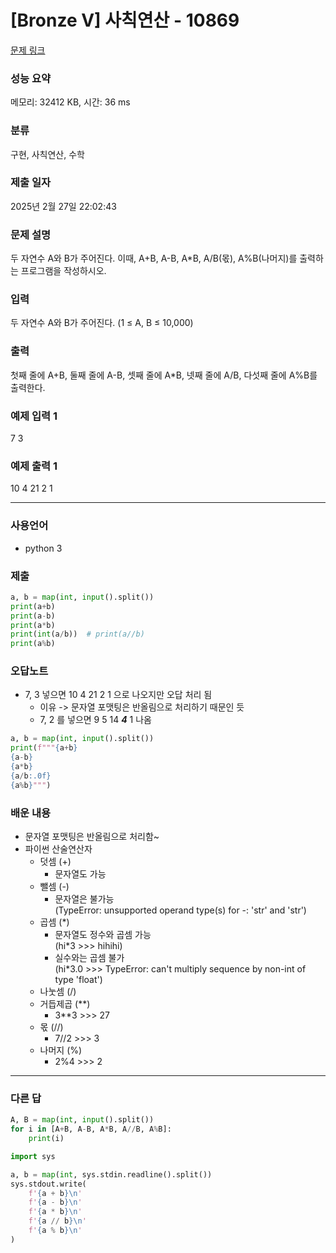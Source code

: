# [Bronze V] 사칙연산 - 10869 

[문제 링크](https://www.acmicpc.net/problem/10869) 

### 성능 요약

메모리: 32412 KB, 시간: 36 ms

### 분류

구현, 사칙연산, 수학

### 제출 일자

2025년 2월 27일 22:02:43

### 문제 설명

<p>두 자연수 A와 B가 주어진다. 이때, A+B, A-B, A*B, A/B(몫), A%B(나머지)를 출력하는 프로그램을 작성하시오. </p>

### 입력 

 <p>두 자연수 A와 B가 주어진다. (1 ≤ A, B ≤ 10,000)</p>

### 출력 

 <p>첫째 줄에 A+B, 둘째 줄에 A-B, 셋째 줄에 A*B, 넷째 줄에 A/B, 다섯째 줄에 A%B를 출력한다.</p>

### 예제 입력 1
7 3

### 예제 출력 1
10
4
21
2
1

---

### 사용언어
* python 3

### 제출
```python
a, b = map(int, input().split())
print(a+b)
print(a-b)
print(a*b)
print(int(a/b))  # print(a//b)
print(a%b)
```

### 오답노트
* 7, 3 넣으면 10 4 21 2 1 으로 나오지만 오답 처리 됨
   - 이유 -> 문자열 포맷팅은 반올림으로 처리하기 때문인 듯
   - 7, 2 를 넣으면 9 5 14 *__4__* 1 나옴
```python
a, b = map(int, input().split())
print(f"""{a+b}
{a-b}
{a*b}
{a/b:.0f}
{a%b}""")
```

### 배운 내용
* 문자열 포맷팅은 반올림으로 처리함~<br>
* 파이썬 산술연산자
  - 덧셈 (+)
    + 문자열도 가능
  - 뺄셈 (-)
    + 문자열은 불가능<br>
      (TypeError: unsupported operand type(s) for -: 'str' and 'str')
  - 곱셈 (*)
    + 문자열도 정수와 곱셈 가능<br>
      (hi*3 >>> hihihi)
    + 실수와는 곱셈 불가<br>
      (hi*3.0 >>> TypeError: can't multiply sequence by non-int of type 'float')
  - 나눗셈 (/)
  - 거듭제곱 (**)<br>
    + 3**3 >>> 27
  - 몫 (//)
    + 7//2 >>> 3
  - 나머지 (%)
    + 2%4 >>> 2 
    

---
### 다른 답
```python
A, B = map(int, input().split())
for i in [A+B, A-B, A*B, A//B, A%B]: 
    print(i)
```
```python
import sys

a, b = map(int, sys.stdin.readline().split())
sys.stdout.write(
    f'{a + b}\n'
    f'{a - b}\n'
    f'{a * b}\n'
    f'{a // b}\n'
    f'{a % b}\n'
)
```
